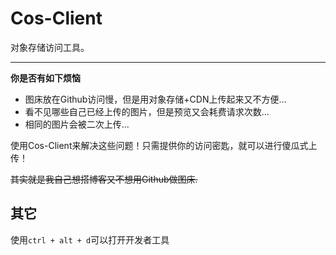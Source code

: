 # Cos-Client

对象存储访问工具。

---
**你是否有如下烦恼**

- 图床放在Github访问慢，但是用对象存储+CDN上传起来又不方便...
- 看不见哪些自己已经上传的图片，但是预览又会耗费请求次数...
- 相同的图片会被二次上传...

使用Cos-Client来解决这些问题！只需提供你的访问密匙，就可以进行傻瓜式上传！

~~其实就是我自己想搭博客又不想用Github做图床.~~

## 其它
使用`ctrl + alt + d`可以打开开发者工具

